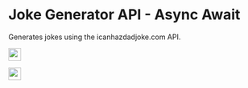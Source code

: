 # Joke Generator API - Async Await
Generates jokes using the icanhazdadjoke.com API.

<p>
  <a href="https://jokes-generator-api.netlify.app/"
    ><img
      src="https://img.shields.io/static/v1?label=&message=Live%20Demo&color=orange"
      height="25"
  /></a>

  <a href="https://donate-crypto.netlify.app/"
    ><img
      src="https://img.shields.io/static/v1?label=Was%20this%20useful?&message=Please%20consider%20donating%20to%20support!&color=brighgreen"
      height="25"
  /></a>
</p>
